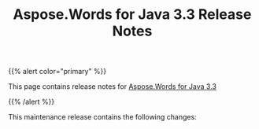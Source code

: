 ﻿---
title: Aspose.Words for Java 3.3 Release Notes
description: "Aspose.Words for Java 3.3 Release Notes – learn about the latest updates and fixes."
type: docs
weight: 10
url: /java/aspose-words-for-java-3-3-release-notes/
---

{{% alert color="primary" %}} 

This page contains release notes for [Aspose.Words for Java 3.3](http://www.aspose.com/downloads/words/java/new-releases/aspose.words-for-java-3.3/)

{{% /alert %}} 

This maintenance release contains the following changes: 
